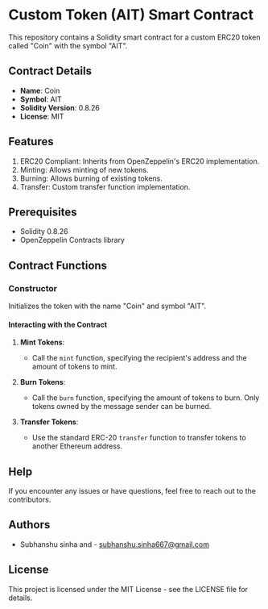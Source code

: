 # Custom Token (AIT) Smart Contract

This repository contains a Solidity smart contract for a custom ERC20 token called "Coin" with the symbol "AIT".

## Contract Details

- **Name**: Coin
- **Symbol**: AIT
- **Solidity Version**: 0.8.26
- **License**: MIT

## Features

1. ERC20 Compliant: Inherits from OpenZeppelin's ERC20 implementation.
2. Minting: Allows minting of new tokens.
3. Burning: Allows burning of existing tokens.
4. Transfer: Custom transfer function implementation.

## Prerequisites

- Solidity 0.8.26
- OpenZeppelin Contracts library

## Contract Functions

### Constructor

Initializes the token with the name "Coin" and symbol "AIT".

#### Interacting with the Contract

1. **Mint Tokens**:
   - Call the `mint` function, specifying the recipient's address and the amount of tokens to mint.

2. **Burn Tokens**:
   - Call the `burn` function, specifying the amount of tokens to burn. Only tokens owned by the message sender can be burned.

3. **Transfer Tokens**:
   - Use the standard ERC-20 `transfer` function to transfer tokens to another Ethereum address.
  
## Help

If you encounter any issues or have questions, feel free to reach out to the contributors.

## Authors

  - Subhanshu sinha and - subhanshu.sinha667@gmail.com 

## License

This project is licensed under the MIT License - see the LICENSE file for details.
